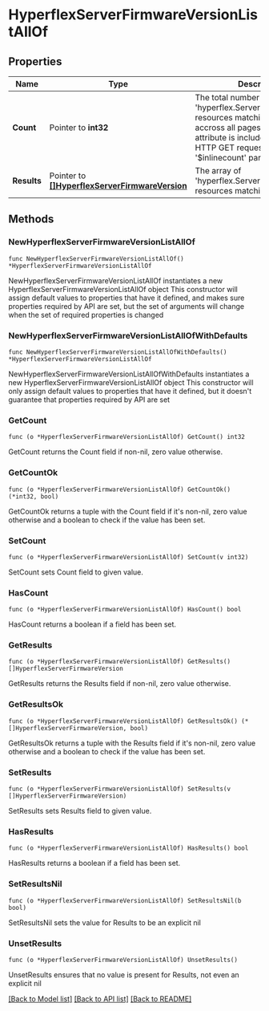 # HyperflexServerFirmwareVersionListAllOf

## Properties

Name | Type | Description | Notes
------------ | ------------- | ------------- | -------------
**Count** | Pointer to **int32** | The total number of &#39;hyperflex.ServerFirmwareVersion&#39; resources matching the request, accross all pages. The &#39;Count&#39; attribute is included when the HTTP GET request includes the &#39;$inlinecount&#39; parameter. | [optional] 
**Results** | Pointer to [**[]HyperflexServerFirmwareVersion**](hyperflex.ServerFirmwareVersion.md) | The array of &#39;hyperflex.ServerFirmwareVersion&#39; resources matching the request. | [optional] 

## Methods

### NewHyperflexServerFirmwareVersionListAllOf

`func NewHyperflexServerFirmwareVersionListAllOf() *HyperflexServerFirmwareVersionListAllOf`

NewHyperflexServerFirmwareVersionListAllOf instantiates a new HyperflexServerFirmwareVersionListAllOf object
This constructor will assign default values to properties that have it defined,
and makes sure properties required by API are set, but the set of arguments
will change when the set of required properties is changed

### NewHyperflexServerFirmwareVersionListAllOfWithDefaults

`func NewHyperflexServerFirmwareVersionListAllOfWithDefaults() *HyperflexServerFirmwareVersionListAllOf`

NewHyperflexServerFirmwareVersionListAllOfWithDefaults instantiates a new HyperflexServerFirmwareVersionListAllOf object
This constructor will only assign default values to properties that have it defined,
but it doesn't guarantee that properties required by API are set

### GetCount

`func (o *HyperflexServerFirmwareVersionListAllOf) GetCount() int32`

GetCount returns the Count field if non-nil, zero value otherwise.

### GetCountOk

`func (o *HyperflexServerFirmwareVersionListAllOf) GetCountOk() (*int32, bool)`

GetCountOk returns a tuple with the Count field if it's non-nil, zero value otherwise
and a boolean to check if the value has been set.

### SetCount

`func (o *HyperflexServerFirmwareVersionListAllOf) SetCount(v int32)`

SetCount sets Count field to given value.

### HasCount

`func (o *HyperflexServerFirmwareVersionListAllOf) HasCount() bool`

HasCount returns a boolean if a field has been set.

### GetResults

`func (o *HyperflexServerFirmwareVersionListAllOf) GetResults() []HyperflexServerFirmwareVersion`

GetResults returns the Results field if non-nil, zero value otherwise.

### GetResultsOk

`func (o *HyperflexServerFirmwareVersionListAllOf) GetResultsOk() (*[]HyperflexServerFirmwareVersion, bool)`

GetResultsOk returns a tuple with the Results field if it's non-nil, zero value otherwise
and a boolean to check if the value has been set.

### SetResults

`func (o *HyperflexServerFirmwareVersionListAllOf) SetResults(v []HyperflexServerFirmwareVersion)`

SetResults sets Results field to given value.

### HasResults

`func (o *HyperflexServerFirmwareVersionListAllOf) HasResults() bool`

HasResults returns a boolean if a field has been set.

### SetResultsNil

`func (o *HyperflexServerFirmwareVersionListAllOf) SetResultsNil(b bool)`

 SetResultsNil sets the value for Results to be an explicit nil

### UnsetResults
`func (o *HyperflexServerFirmwareVersionListAllOf) UnsetResults()`

UnsetResults ensures that no value is present for Results, not even an explicit nil

[[Back to Model list]](../README.md#documentation-for-models) [[Back to API list]](../README.md#documentation-for-api-endpoints) [[Back to README]](../README.md)


